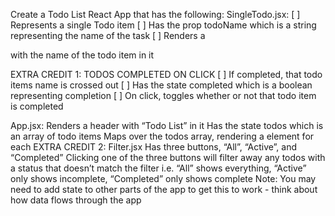 Create a Todo List React App that has the following:
SingleTodo.jsx:
[ ] Represents a single Todo item
[ ] Has the prop todoName which is a string representing the name of the task
[ ] Renders a <div /> with the name of the todo item in it

EXTRA CREDIT 1: TODOS COMPLETED ON CLICK
[ ] If completed, that todo items name is crossed out
[ ] Has the state completed which is a boolean representing completion
[ ] On click, toggles whether or not that todo item is completed

App.jsx:
Renders a header with “Todo List” in it
Has the state todos which is an array of todo items
Maps over the todos array, rendering a <SingleTodo /> element for each
EXTRA CREDIT 2: Filter.jsx
Has three buttons, “All”, “Active”, and “Completed”
Clicking one of the three buttons will filter away any todos with a status that doesn’t match the filter
i.e. “All” shows everything, “Active” only shows incomplete, “Completed” only shows complete
Note: You may need to add state to other parts of the app to get this to work - think about how data flows through the app
